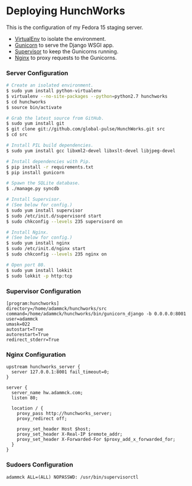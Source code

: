 Deploying HunchWorks
====================

This is the configuration of my Fedora 15 staging server.

* [VirtualEnv](http://www.virtualenv.org) to isolate the environment.
* [Gunicorn](http://gunicorn.org) to serve the Django WSGI app.
* [Supervisor](http://supervisord.org) to keep the Gunicorns running.
* [Nginx](http://wiki.nginx.org) to proxy requests to the Gunicorns.


### Server Configuration

```bash
# Create an isolated environment.
$ sudo yum install python-virtualenv
$ virtualenv --no-site-packages --python=python2.7 hunchworks
$ cd hunchworks
$ source bin/activate

# Grab the latest source from GitHub.
$ sudo yum install git
$ git clone git://github.com/global-pulse/HunchWorks.git src
$ cd src

# Install PIL build dependencies.
$ sudo yum install gcc libxml2-devel libxslt-devel libjpeg-devel

# Install dependencies with Pip.
$ pip install -r requirements.txt
$ pip install gunicorn

# Spawn the SQLite database.
$ ./manage.py syncdb

# Install Supervisor.
# (See below for config.)
$ sudo yum install supervisor
$ sudo /etc/init.d/supervisord start
$ sudo chkconfig --levels 235 supervisord on

# Install Nginx.
# (See below for config.)
$ sudo yum install nginx
$ sudo /etc/init.d/nginx start
$ sudo chkconfig --levels 235 nginx on

# Open port 80.
$ sudo yum install lokkit
$ sudo lokkit -p http:tcp
```


### Supervisor Configuration

```
[program:hunchworks]
directory=/home/adammck/hunchworks/src
command=/home/adammck/hunchworks/bin/gunicorn_django -b 0.0.0.0:8001
user=adammck
umask=022
autostart=True
autorestart=True
redirect_stderr=True
```


### Nginx Configuration

```
upstream hunchworks_server {
  server 127.0.0.1:8001 fail_timeout=0;
}

server {
  server_name hw.adammck.com;
  listen 80;

  location / {
    proxy_pass http://hunchworks_server;
    proxy_redirect off;

    proxy_set_header Host $host;
    proxy_set_header X-Real-IP $remote_addr;
    proxy_set_header X-Forwarded-For $proxy_add_x_forwarded_for;
  }
}
```

### Sudoers Configuration

```
adammck ALL=(ALL) NOPASSWD: /usr/bin/supervisorctl
```
